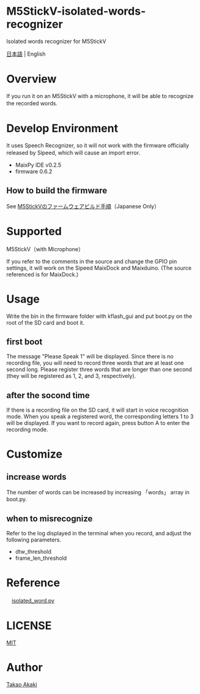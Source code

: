 # M5StickV-isolated-words-recognizer
Isolated words recognizer for M5StickV

[日本語](README.md) | English

# Overview

If you run it on an M5StickV with a microphone, it will be able to recognize the recorded words.
　
# Develop Environment
It uses Speech Recognizer, so it will not work with the firmware officially released by Sipeed, which will cause an import error.
　
- MaixPy IDE v0.2.5
- firmware 0.6.2

## How to build the firmware

See [M5StickVのファームウェアビルド手順](https://raspberrypi.mongonta.com/howto-build-firmware-of-m5stickv/)（Japanese Only）

# Supported
M5StickV（with Microphone）

If you refer to the comments in the source and change the GPIO pin settings, it will work on the Sipeed MaixDock and Maixduino. (The source referenced is for MaixDock.)

# Usage
Write the bin in the firmware folder with kflash_gui and put boot.py on the root of the SD card and boot it.

## first boot
The message "Please Speak 1" will be displayed. Since there is no recording file, you will need to record three words that are at least one second long. Please register three words that are longer than one second (they will be registered as 1, 2, and 3, respectively).

## after the socond time
If there is a recording file on the SD card, it will start in voice recognition mode. When you speak a registered word, the corresponding letters 1 to 3 will be displayed.
If you want to record again, press button A to enter the recording mode.

# Customize
## increase words
The number of words can be increased by increasing  「words」 array in boot.py.

## when to misrecognize
Refer to the log displayed in the terminal when you record, and adjust the following parameters.
- dtw_threshold
- frame_len_threshold

# Reference
　[isolated_word.py](https://github.com/sipeed/MaixPy_scripts/blob/master/multimedia/speech_recognizer/isolated_word.py)

# LICENSE
[MIT](LICENSE)

# Author
[Takao Akaki](https://github.com/mongonta0716)
